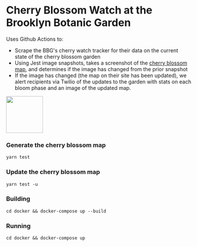 # Cherry Blossom Watch at the Brooklyn Botanic Garden

Uses Github Actions to:
- Scrape the BBG's cherry watch tracker for their data on the current state of the cherry blossom garden
- Using Jest image snapshots, takes a screenshot of the [cherry blossom map](https://www.bbg.org/collections/cherries), and determines if the image has changed from the prior snapshot
- If the image has changed (the map on their site has been updated), we alert recipients via Twilio of the updates to the garden with stats on each bloom phase and an image of the updated map.

<img src="https://user-images.githubusercontent.com/25395806/165341846-239d6da7-7f31-4266-893f-f6c4340243ed.PNG" width="100" height="100">

### Generate the cherry blossom map
`yarn test`

### Update the cherry blossom map
`yarn test -u`

### Building

`cd docker && docker-compose up --build`

### Running

`cd docker && docker-compose up`
